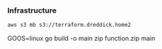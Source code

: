 ### Infrastructure

```bash
aws s3 mb s3://terraform.dreddick.home2
```



GOOS=linux go build -o main
zip function.zip main
